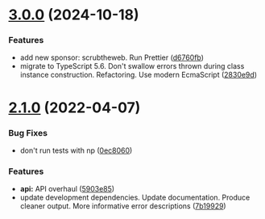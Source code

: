 # [3.0.0](https://github.com/wessberg/di/compare/v2.1.0...v3.0.0) (2024-10-18)


### Features

* add new sponsor: scrubtheweb. Run Prettier ([d6760fb](https://github.com/wessberg/di/commit/d6760fb2a3748a6861c1c40790201cec306b3ee9))
* migrate to TypeScript 5.6. Don't swallow errors thrown during class instance construction. Refactoring. Use modern EcmaScript ([2830e9d](https://github.com/wessberg/di/commit/2830e9d25f5fcf6cb45a76e665dc1970d838926b))



# [2.1.0](https://github.com/wessberg/di/compare/5903e8520730951484bddbeac1759e4a297e9e8c...v2.1.0) (2022-04-07)


### Bug Fixes

* don't run tests with np ([0ec8060](https://github.com/wessberg/di/commit/0ec80603e77c161589fe64bbe265db449d401c41))


### Features

* **api:** API overhaul ([5903e85](https://github.com/wessberg/di/commit/5903e8520730951484bddbeac1759e4a297e9e8c))
* update development dependencies. Update documentation. Produce cleaner output. More informative error descriptions ([7b19929](https://github.com/wessberg/di/commit/7b199295e8d87b83387fc1a2c448fc4431622dfe))



